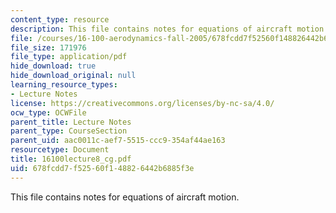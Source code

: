 ```yaml
---
content_type: resource
description: This file contains notes for equations of aircraft motion.
file: /courses/16-100-aerodynamics-fall-2005/678fcdd7f52560f148826442b6885f3e_16100lecture8_cg.pdf
file_size: 171976
file_type: application/pdf
hide_download: true
hide_download_original: null
learning_resource_types:
- Lecture Notes
license: https://creativecommons.org/licenses/by-nc-sa/4.0/
ocw_type: OCWFile
parent_title: Lecture Notes
parent_type: CourseSection
parent_uid: aac0011c-aef7-5515-ccc9-354af44ae163
resourcetype: Document
title: 16100lecture8_cg.pdf
uid: 678fcdd7-f525-60f1-4882-6442b6885f3e
---
```

This file contains notes for equations of aircraft motion.